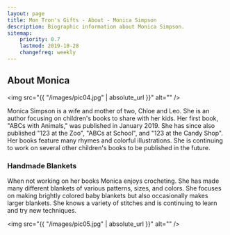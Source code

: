 ```yaml
---
layout: page
title: Mon Tron's Gifts - About - Monica Simpson
description: Biographic information about Monica Simpson. 
sitemap:
    priority: 0.7
    lastmod: 2019-10-28
    changefreq: weekly
---
```

## About Monica

<span class="image left"><img src="{{ "/images/pic04.jpg" | absolute_url }}" alt="" /></span>

Monica Simpson is a wife and mother of two, Chloe and Leo. She is an author focusing on children's books to share with her kids. Her first book, "ABCs with Animals," was published in January 2019. She has since also published "123 at the Zoo", "ABCs at School", and "123 at the Candy Shop". Her books feature many rhymes and colorful illustrations. She is continuing to work on several other children's books to be published in the future.

### Handmade Blankets
<div class="box">
  <p>
  When not working on her books Monica enjoys crocheting.  She has made many different blankets of various patterns, sizes, and colors. She focuses on making brightly colored baby blankets but also occasionally makes larger blankets.  She knows a variety of stitches and is continuing to learn and try new techniques.
  </p>
</div>

<span class="image left"><img src="{{ "/images/pic05.jpg" | absolute_url }}" alt="" /></span>
